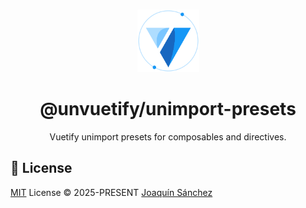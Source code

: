 <br>

<p align="center">
  <picture>
    <source media="(prefers-color-scheme: dark)" srcset="https://github.com/userquin/unvuetify-monorepo/blob/main/vuetify-logo-dark-atom.svg" height="100px" />
    <img height="100px" src="https://github.com/userquin/unvuetify-monorepo/blob/main/vuetify-logo-light-atom.svg">
  </picture>
</p>

<h1 align="center">@unvuetify/unimport-presets</h1>

<p align="center">
Vuetify unimport presets for composables and directives.
</p>


## 📄 License

[MIT](./LICENSE) License &copy; 2025-PRESENT [Joaquín Sánchez](https://github.com/userquin)
